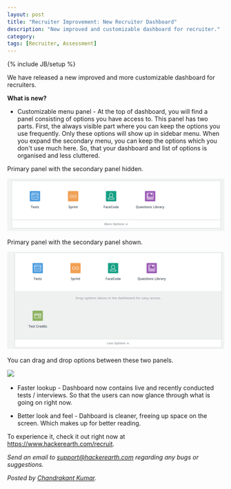 ```yaml
---
layout: post
title: "Recruiter Improvement: New Recruiter Dashboard"
description: "New improved and customizable dashboard for recruiter."
category:
tags: [Recruiter, Assessment]
---
```

{% include JB/setup %}

We have released a new improved and more customizable dashboard for recruiters.

**What is new?**

* Customizable menu panel - At the top of dashboard, you will find a panel consisting of options you have access to. This panel has two parts. First, the always visible part where you can keep the options you use frequently. Only these options will show up in sidebar menu. When you expand the secondary menu, you can keep the options which you don't use much here. So, that your dashboard and list of options is organised and less cluttered.

Primary panel with the secondary panel hidden.

<img src="/images/new-recruiter-dashboard-primary-panel.png" />

Primary panel with the secondary panel shown.

<img src="/images/new-recruiter-dashboard-with-sec-panel.png" />

You can drag and drop options between these two panels.

<img src="/images/new-recruiter-dashboard-drag-drop.png" />

* Faster lookup - Dashboard now contains live and recently conducted tests / interviews. So that the users can now glance through what is going on right now.

* Better look and feel - Dahboard is cleaner, freeing up space on the screen. Which makes up for better reading.

To experience it, check it out right now at https://www.hackerearth.com/recruit.

*Send an email to support@hackerearth.com regarding any bugs or suggestions.*

*Posted by [Chandrakant Kumar](http://hck.re/ck).*